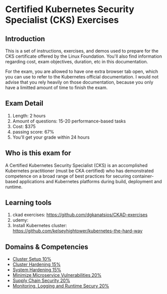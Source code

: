 <h1>Certified Kubernetes Security Specialist (CKS) Exercises </h1>

<h2>Introduction </h2>

This is a set of instructions, exercises, and demos used to prepare for the CKS certificate offered by the Linux Foundation. You'll also find information regarding cost, exam objectives, duration, etc in this documentation. 

For the exam, you are allowed to have one extra browser tab open, which you can use to refer to the Kubernetes official documentation. I would not advise that you rely heavily on those documentation, because you only have a limitted amount of time to finish the exam. 

<h2>Exam Detail</h2>
  
1. Length: 2 hours
1. Amount of questions: 15-20 performance-based tasks
1. Cost: $375
1. passing score: 67%
1. You'll get your grade within 24 hours

<h2> Who is this exam for</h2>
A Certified Kubernetes Security Specialist (CKS) is an accomplished Kubernetes practitioner (must be CKA certified) who has demonstrated competence on a broad range of best practices for securing container-based applications and Kubernetes platforms during build, deployment and runtime.

<h2>Learning tools</h2>

1. ckad exercises: https://github.com/dgkanatsios/CKAD-exercises
1. udemy: 
1. Install Kubernetes cluster: https://github.com/kelseyhightower/kubernetes-the-hard-way

<h2>Domains & Competencies</h2>

* [Cluster Setup 10%](https://github.com/franchev/CKS-Exercises/blob/main/cluster_setup.md) 
* [Cluster Hardening 15%](https://github.com/franchev/CKS-Exercises/blob/main/cluster_hardening.md) 
* [System Hardening 15%](https://github.com/franchev/CKS-Exercises/blob/main/system_hardening.md)
* [Minimize Microservice Vulnerabilities 20%](https://github.com/franchev/CKS-Exercises/blob/main/minimize_microservice_vulnerabilities.md)
* [Supply Chain Security 20%](https://github.com/franchev/CKS-Exercises/blob/main/supply_chain_security.md)
* [Monitoring, Logging and Runtime Secury 20%](https://github.com/franchev/CKS-Exercises/blob/main/monitoring_logging_runtime_security.md)
